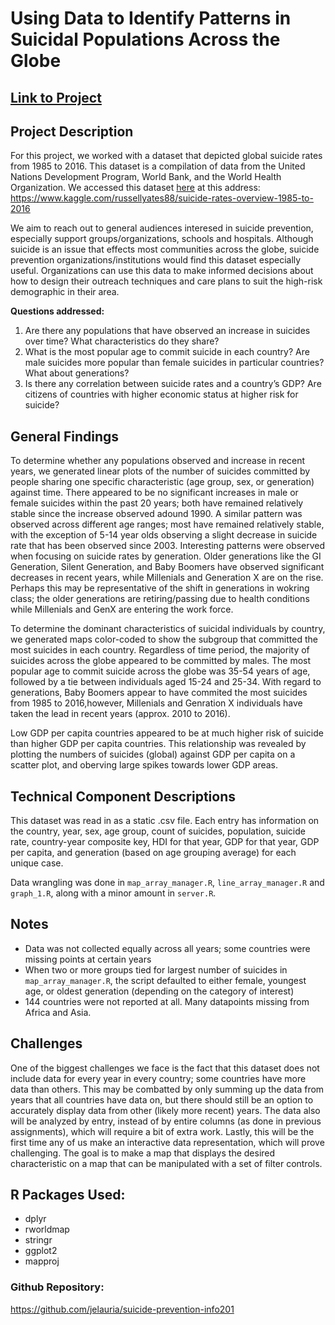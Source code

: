 # Using Data to Identify Patterns in Suicidal Populations Across the Globe

## [Link to Project](https://jelauria.shinyapps.io/suicide-prevention-info201/)

## Project Description

For this project, we worked with a dataset that depicted global suicide rates from 1985 to 2016. This dataset is a compilation of data from the United Nations Development Program, World Bank, and the World Health Organization. We accessed this dataset [here](https://www.kaggle.com/russellyates88/suicide-rates-overview-1985-to-2016) at this address: https://www.kaggle.com/russellyates88/suicide-rates-overview-1985-to-2016  

We aim to reach out to general audiences interesed in suicide prevention, especially support groups/organizations, schools and hospitals. Although suicide is an issue that effects most communities across the globe, suicide prevention organizations/institutions would find this dataset especially useful. Organizations can use this data to make informed decisions about how to design their outreach techniques and care plans to suit the high-risk demographic in their area.

**Questions addressed:**  

1.	Are there any populations that have observed an increase in suicides over time? What characteristics do they share?
2.	What is the most popular age to commit suicide in each country? Are male suicides more popular than female suicides in particular countries? What about generations?
3.	Is there any correlation between suicide rates and a country’s GDP? Are citizens of countries with higher economic status at higher risk for suicide?

## General Findings

To determine whether any populations observed and increase in recent years, we generated linear plots of the number of suicides committed by people sharing one specific characteristic (age group, sex, or generation) against time. There appeared to be no significant increases in male or female suicides within the past 20 years; both have remained relatively stable since the increase observed adound 1990. A similar pattern was observed across different age ranges; most have remained relatively stable, with the exception of 5-14 year olds observing a slight decrease in suicide rate that has been observed since 2003. Interesting patterns were observed when focusing on suicide rates by generation. Older generations like the GI Generation, Silent Generation, and Baby Boomers have observed significant decreases in recent years, while Millenials and Generation X are on the rise. Perhaps this may be representative of the shift in generations in wokring class; the older generations are retiring/passing due to health conditions while Millenials and GenX are entering the work force.

To determine the dominant characteristics of suicidal individuals by country, we generated maps color-coded to show the subgroup that committed the most suicides in each country. Regardless of time period, the majority of suicides across the globe appeared to be committed by males. The most popular age to commit suicide across the globe was 35-54 years of age, followed by a tie between individuals aged 15-24 and 25-34. With regard to generations, Baby Boomers appear to have commited the most suicides from 1985 to 2016,however, Millenials and Genration X individuals have taken the lead in recent years (approx. 2010 to 2016).

Low GDP per capita countries appeared to be at much higher risk of suicide than higher GDP per capita countries. This relationship was revealed by plotting the numbers of suicides (global) against GDP per capita on a scatter plot, and oberving large spikes towards lower GDP areas. 

## Technical Component Descriptions  

This dataset was read in as a static .csv file. Each entry has information on the country, year, sex, age group, count of suicides, population, suicide rate, country-year composite key, HDI for that year, GDP for that year, GDP per capita, and generation (based on age grouping average) for each unique case.

Data wrangling was done in `map_array_manager.R`, `line_array_manager.R` and `graph_1.R`, along with a minor amount in `server.R`.

## Notes

- Data was not collected equally across all years; some countries were missing points at certain years
- When two or more groups tied for largest number of suicides in `map_array_manager.R`, the script defaulted to either female, youngest age, or oldest generation (depending on the category of interest)
- 144 countries were not reported at all. Many datapoints missing from Africa and Asia.


## Challenges
One of the biggest challenges we face is the fact that this dataset does not include data for every year in every country; some countries have more data than others. This may be combatted by only summing up the data from years that all countries have data on, but there should still be an option to accurately display data from other (likely more recent) years. The data also will be analyzed by entry, instead of by entire columns (as done in previous assignments), which will require a bit of extra work. Lastly, this will be the first time any of us make an interactive data representation, which will prove challenging. The goal is to make a map that displays the desired characteristic on a map that can be manipulated with a set of filter controls.

## R Packages Used:
-	dplyr
-   rworldmap
-	stringr
-	ggplot2
-   mapproj

### Github Repository: 
https://github.com/jelauria/suicide-prevention-info201
